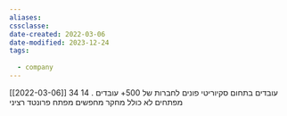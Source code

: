 ```yaml
---
aliases: 
cssclasse: 
date-created: 2022-03-06
date-modified: 2023-12-24
tags:
  
  - company
---
```


[[2022-03-06]]
34 עובדים בתחום סקיוריטי
פונים לחברות של 500+ עובדים .
14 מפתחים לא כולל מחקר
מחפשים מפתח פרונטד רציני
